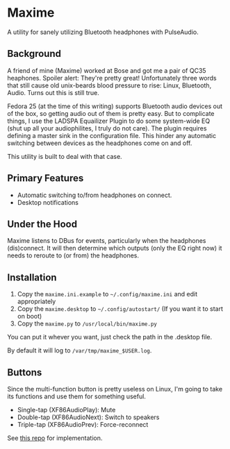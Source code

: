 Maxime
======

A utility for sanely utilizing Bluetooth headphones with PulseAudio.

## Background
A friend of mine (Maxime) worked at Bose and got me a pair of QC35 heaphones.
Spoiler alert: They're pretty great! Unfortunately three words that still
cause old unix-beards blood pressure to rise: Linux, Bluetooth, Audio. Turns
out this is still true.

Fedora 25 (at the time of this writing) supports Bluetooth audio devices
out of the box, so getting audio out of them is pretty easy. But to
complicate things, I use the LADSPA Equailizer Plugin to do some system-wide
EQ (shut up all your audiophilites, I truly do not care). The plugin requires
defining a master sink in the configuration file. This hinder any automatic
switching between devices as the headphones come on and off.

This utility is built to deal with that case.

## Primary Features
* Automatic switching to/from headphones on connect.
* Desktop notifications

## Under the Hood
Maxime listens to DBus for events, particularly when the headphones
(dis)connect. It will then determine which outputs (only the EQ right now) 
it needs to reroute to (or from) the headphones.

## Installation
1) Copy the ``maxime.ini.example`` to ``~/.config/maxime.ini`` and edit appropriately
2) Copy the ``maxime.desktop`` to ``~/.config/autostart/`` (If you want it to start on boot)
3) Copy the ``maxime.py`` to ``/usr/local/bin/maxime.py``

You can put it whever you want, just check the path in the .desktop file.

By default it will log to ``/var/tmp/maxime_$USER.log``.

## Buttons
Since the multi-function button is pretty useless on Linux, I'm going to
take its functions and use them for something useful.
* Single-tap (XF86AudioPlay): Mute
* Double-tap (XF86AudioNext): Switch to speakers
* Triple-tap (XF86AudioPrev): Force-reconnect

See [this repo](https://github.com/cohoe/workstation/blob/master/roles/xfce/tasks/keyboard.yml) for implementation.